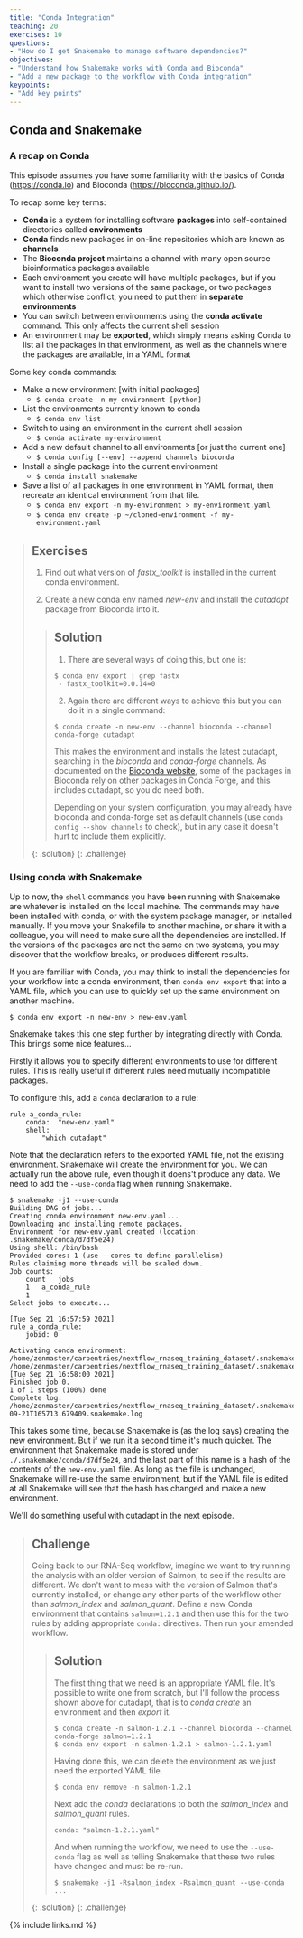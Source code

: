 ```yaml
---
title: "Conda Integration"
teaching: 20
exercises: 10
questions:
- "How do I get Snakemake to manage software dependencies?"
objectives:
- "Understand how Snakemake works with Conda and Bioconda"
- "Add a new package to the workflow with Conda integration"
keypoints:
- "Add key points"
---
```


## Conda and Snakemake

### A recap on Conda

This episode assumes you have some familiarity with the basics of Conda (https://conda.io) and Bioconda (https://bioconda.github.io/).

To recap some key terms:

 * **Conda** is a system for installing software **packages** into self-contained directories called **environments**
 * **Conda** finds new packages in on-line repositories which are known as **channels**
 * The **Bioconda project** maintains a channel with many open source bioinformatics packages available
 * Each environment you create will have multiple packages, but if you want to install two versions of the same package, or two packages which
   otherwise conflict, you need to put them in **separate environments**
 * You can switch between environments using the **conda activate** command. This only affects the current shell session
 * An environment may be **exported**, which simply means asking Conda to list all the packages in that environment, as well as the channels
   where the packages are available, in a YAML format

Some key conda commands:

 * Make a new environment [with initial packages]
    * `$ conda create -n my-environment [python]`
 * List the environments currently known to conda
    * `$ conda env list`
 * Switch to using an environment in the current shell session
    * `$ conda activate my-environment`
 * Add a new default channel to all environments [or just the current one]
    * `$ conda config [--env] --append channels bioconda`
 * Install a single package into the current environment
    * `$ conda install snakemake`
 * Save a list of all packages in one environment in YAML format, then recreate an identical environment from that file.
    * `$ conda env export -n my-environment > my-environment.yaml`
    * `$ conda env create -p ~/cloned-environment -f my-environment.yaml`

> ## Exercises
>
> 1. Find out what version of *fastx_toolkit* is installed in the current conda environment.
>
> 1. Create a new conda env named *new-env* and install the *cutadapt* package from Bioconda into it.
>
> > ## Solution
> >
> > 1. There are several ways of doing this, but one is:
> >
> > ~~~
> > $ conda env export | grep fastx
> >  - fastx_toolkit=0.0.14=0
> > ~~~
> >
> > 2. Again there are different ways to achieve this but you can do it in a single command:
> >
> > ~~~
> > $ conda create -n new-env --channel bioconda --channel conda-forge cutadapt
> > ~~~
> >
> > This makes the environment and installs the latest cutadapt, searching in the *bioconda* and *conda-forge*
> > channels. As documented on the [Bioconda website](https://bioconda.github.io/user/install.html#set-up-channels),
> > some of the packages in Bioconda rely on other packages in Conda Forge, and this includes cutadapt, so you do need both.
> >
> > Depending on your system configuration, you may already have bioconda and conda-forge set as default
> > channels (use `conda config --show channels` to check), but in any case it doesn't hurt to include them explicitly.
> >
> {: .solution}
{: .challenge}

### Using conda with Snakemake

Up to now, the `shell` commands you have been running with Snakemake are whatever is installed on the local machine. The commands may
have been installed with conda, or with the system package manager, or installed manually. If you move your Snakefile to another machine,
or share it with a colleague, you will need to make sure all the dependencies are installed. If the versions of the packages are not the
same on two systems, you may discover that the workflow breaks, or produces different results.

If you are familiar with Conda, you may think to install the dependencies for your workflow into a conda environment, then `conda env export`
that into a YAML file, which you can use to quickly set up the same environment on another machine.

~~~
$ conda env export -n new-env > new-env.yaml
~~~

Snakemake takes this one step further by integrating directly with Conda. This brings some nice features...

Firstly it allows you to specify different environments to use for different rules. This is really useful if different rules need
mutually incompatible packages.

To configure this, add a `conda` declaration to a rule:

~~~
rule a_conda_rule:
    conda:  "new-env.yaml"
    shell:
        "which cutadapt"
~~~

Note that the declaration refers to the exported YAML file, not the existing environment. Snakemake will create the environment for you.
We can actually run the above rule, even though it doens't produce any data. We need to add the `--use-conda` flag when running
Snakemake.

~~~
$ snakemake -j1 --use-conda
Building DAG of jobs...
Creating conda environment new-env.yaml...
Downloading and installing remote packages.
Environment for new-env.yaml created (location: .snakemake/conda/d7df5e24)
Using shell: /bin/bash
Provided cores: 1 (use --cores to define parallelism)
Rules claiming more threads will be scaled down.
Job counts:
	count	jobs
	1	a_conda_rule
	1
Select jobs to execute...

[Tue Sep 21 16:57:59 2021]
rule a_conda_rule:
    jobid: 0

Activating conda environment: /home/zenmaster/carpentries/nextflow_rnaseq_training_dataset/.snakemake/conda/d7df5e24
/home/zenmaster/carpentries/nextflow_rnaseq_training_dataset/.snakemake/conda/d7df5e24/bin/cutadapt
[Tue Sep 21 16:58:00 2021]
Finished job 0.
1 of 1 steps (100%) done
Complete log: /home/zenmaster/carpentries/nextflow_rnaseq_training_dataset/.snakemake/log/2021-09-21T165713.679409.snakemake.log
~~~

This takes some time, because Snakemake is (as the log says) creating the new environment. But if we run it a second time it's much
quicker. The environment that Snakemake made is stored under `./.snakemake/conda/d7df5e24`, and the last part of this name is a hash
of the contents of the `new-env.yaml` file. As long as the file is unchanged, Snakemake will re-use the same environment, but if the
YAML file is edited at all Snakemake will see that the hash has changed and make a new environment.

We'll do something useful with cutadapt in the next episode.

> ## Challenge
>
> Going back to our RNA-Seq workflow, imagine we want to try running the analysis with an older version of Salmon,
> to see if the results are different.
> We don't want to mess with the version of Salmon that's currently installed, or change any other parts of the
> workflow other than *salmon_index* and *salmon_quant*. Define a new Conda environment that contains `salmon=1.2.1`
> and then use this for the two rules by adding appropriate `conda:` directives. Then run your amended workflow.
>
> > ## Solution
> >
> > The first thing that we need is an appropriate YAML file. It's possible to write one from scratch, but I'll
> > follow the process shown above for cutadapt, that is to *conda create* an environment and then *export* it.
> >
> > ~~~
> > $ conda create -n salmon-1.2.1 --channel bioconda --channel conda-forge salmon=1.2.1
> > $ conda env export -n salmon-1.2.1 > salmon-1.2.1.yaml
> > ~~~
> >
> > Having done this, we can delete the environment as we just need the exported YAML file.
> >
> > ~~~
> > $ conda env remove -n salmon-1.2.1
> > ~~~
> >
> > Next add the *conda* declarations to both the *salmon_index* and *salmon_quant* rules.
> >
> > ~~~
> > conda: "salmon-1.2.1.yaml"
> > ~~~
> >
> > And when running the workflow, we need to use the `--use-conda` flag as well as telling Snakemake that these two rules
> > have changed and must be re-run.
> >
> > ~~~
> > $ snakemake -j1 -Rsalmon_index -Rsalmon_quant --use-conda ...
> > ~~~
> >
> {: .solution}
{: .challenge}


{% include links.md %}


